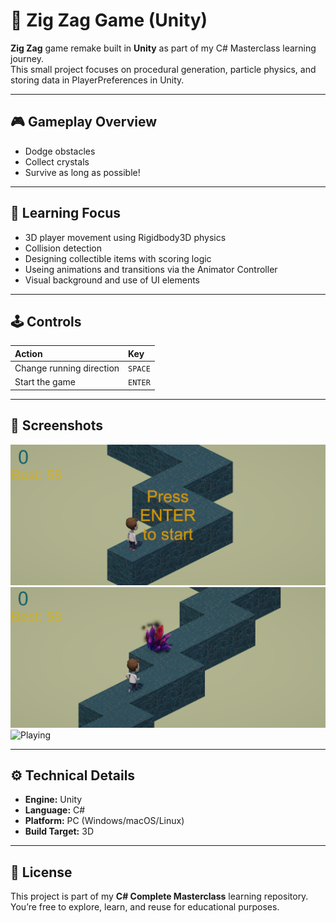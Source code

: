 # 🏓 Zig Zag Game (Unity)

**Zig Zag** game remake built in **Unity** as part of my C# Masterclass learning journey.  
This small project focuses on procedural generation, particle physics, and storing data in PlayerPreferences in Unity.

---

## 🎮 Gameplay Overview

- Dodge obstacles
- Collect crystals
- Survive as long as possible!

---

## 🧠 Learning Focus

- 3D player movement using Rigidbody3D physics  
- Collision detection
- Designing collectible items with scoring logic  
- Useing animations and transitions via the Animator Controller  
- Visual background and use of UI elements


---

## 🕹 Controls

| Action | Key |
|:--|:--|
| Change running direction | `SPACE` |
| Start the game | `ENTER` |

---

## 📸 Screenshots

![Menu](menu_image.png)
![Game](game_image.png)
![Playing](game_video.gif)

---

## ⚙️ Technical Details

- **Engine:** Unity
- **Language:** C#
- **Platform:** PC (Windows/macOS/Linux)
- **Build Target:** 3D

---

## 🧾 License

This project is part of my **C# Complete Masterclass** learning repository.  
You’re free to explore, learn, and reuse for educational purposes.  



